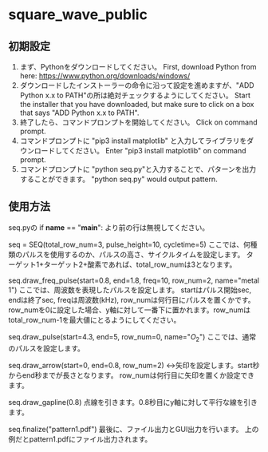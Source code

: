 # square_wave_public

## 初期設定
1. まず、Pythonをダウンロードしてください。 First, download Python from here: https://www.python.org/downloads/windows/
2. ダウンロードしたインストーラーの命令に沿って設定を進めますが、"ADD Python x.x to PATH"の所は絶対チェックするようにしてください。 Start the installer that you have downloaded, but make sure to click on a box that says "ADD Python x.x to PATH".
3. 終了したら、コマンドプロンプトを開始してください。 Click on command prompt.
4. コマンドプロンプトに "pip3 install matplotlib" と入力してライブラリをダウンロードしてください。 Enter "pip3 install matplotlib" on command prompt.
5. コマンドプロンプトに "python seq.py"と入力することで、パターンを出力することができます。 "python seq.py" would output pattern.

## 使用方法
seq.pyの
if __name__ == "__main__": より前の行は無視してください。

seq = SEQ(total_row_num=3, pulse_height=10, cycletime=5)
ここでは、何種類のパルスを使用するのか、パルスの高さ、サイクルタイムを設定します。
ターゲット1+ターゲット2+酸素であれば、total_row_numは3となります。

seq.draw_freq_pulse(start=0.8, end=1.8, freq=10, row_num=2, name="metal 1")
ここでは、周波数を表現したパルスを設定します。
startはパルス開始sec, endは終了sec, freqは周波数(kHz), row_numは何行目にパルスを置くかです。
row_numを0に設定した場合、y軸に対して一番下に置かれます。row_numはtotal_row_num-1を最大値にとるようにしてください。

seq.draw_pulse(start=4.3, end=5, row_num=0, name="$O_{2}$")
ここでは、通常のパルスを設定します。

seq.draw_arrow(start=0, end=0.8, row_num=2)
<->矢印を設定します。start秒からend秒までが長さとなります。
row_numは何行目に矢印を置くか設定できます。

seq.draw_gapline(0.8)
点線を引きます。0.8秒目にy軸に対して平行な線を引きます。

seq.finalize("pattern1.pdf")
最後に、ファイル出力とGUI出力を行います。
上の例だとpattern1.pdfにファイル出力されます。
